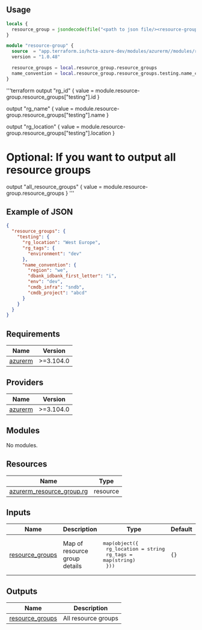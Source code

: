 ## Usage

```terraform
locals {
  resource_group = jsondecode(file("<path to json file/><resource-group.json>"))
}

module "resource-group" {
  source  = "app.terraform.io/hcta-azure-dev/modules/azurerm//modules/resource-group"
  version = "1.0.48"

  resource_groups = local.resource_group.resource_groups
  name_convention = local.resource_group.resource_groups.testing.name_convention
}
```

'''terraform
output "rg_id" {
  value = module.resource-group.resource_groups["testing"].id
}

output "rg_name" {
  value = module.resource-group.resource_groups["testing"].name
}

output "rg_location" {
  value = module.resource-group.resource_groups["testing"].location
}

# Optional: If you want to output all resource groups
output "all_resource_groups" {
  value = module.resource-group.resource_groups
}
'''

## Example of JSON 

```json
{
  "resource_groups": {
    "testing": {
      "rg_location": "West Europe",
      "rg_tags": {
        "environment": "dev"
      },
      "name_convention": {
        "region": "we",
        "dbank_idbank_first_letter": "i",
        "env": "dev",
        "cmdb_infra": "sndb",
        "cmdb_project": "abcd"
      }
    }
  }
}

```

## Requirements

| Name | Version |
|------|---------|
| <a name="requirement_azurerm"></a> [azurerm](#requirement\_azurerm) | >=3.104.0 |

## Providers

| Name | Version |
|------|---------|
| <a name="provider_azurerm"></a> [azurerm](#provider\_azurerm) | >=3.104.0 |

## Modules

No modules.

## Resources

| Name | Type |
|------|------|
| [azurerm_resource_group.rg](https://registry.terraform.io/providers/hashicorp/azurerm/latest/docs/resources/resource_group) | resource |

## Inputs

| Name | Description | Type | Default | Required |
|------|-------------|------|---------|:--------:|
| <a name="input_resource_groups"></a> [resource\_groups](#input\_resource\_groups) | Map of resource group details | <pre>map(object({<br>    rg_location = string<br>    rg_tags     = map(string)<br>  }))</pre> | `{}` | no |

## Outputs

| Name | Description |
|------|-------------|
| <a name="output_resource_groups"></a> [resource\_groups](#output\_resource\_groups) | All resource groups |
